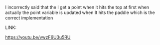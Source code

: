 I incorrectly said that the I get a point when it hits the top at first when actually the point variable is updated when It hits the paddle which is the correct implementation

LINK:

https://youtu.be/vwzF6U3u5RU
